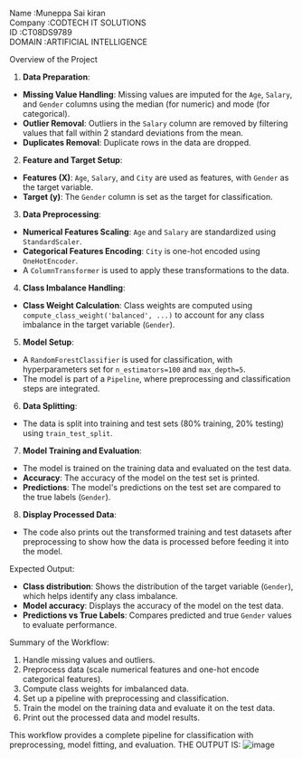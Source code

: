 Name          :Muneppa Sai kiran                                                               
Company       :CODTECH IT SOLUTIONS                                                     
ID            :CT08DS9789                                                             
DOMAIN        :ARTIFICIAL INTELLIGENCE                                              

Overview of the Project

 1. **Data Preparation**:
   - **Missing Value Handling**: Missing values are imputed for the `Age`, `Salary`, and `Gender` columns using the median (for numeric) and mode (for categorical).
   - **Outlier Removal**: Outliers in the `Salary` column are removed by filtering values that fall within 2 standard deviations from the mean.
   - **Duplicates Removal**: Duplicate rows in the data are dropped.

 2. **Feature and Target Setup**:
   - **Features (X)**: `Age`, `Salary`, and `City` are used as features, with `Gender` as the target variable.
   - **Target (y)**: The `Gender` column is set as the target for classification.

 3. **Data Preprocessing**:
   - **Numerical Features Scaling**: `Age` and `Salary` are standardized using `StandardScaler`.
   - **Categorical Features Encoding**: `City` is one-hot encoded using `OneHotEncoder`.
   - A `ColumnTransformer` is used to apply these transformations to the data.

 4. **Class Imbalance Handling**:
   - **Class Weight Calculation**: Class weights are computed using `compute_class_weight('balanced', ...)` to account for any class imbalance in the target variable (`Gender`).
 5. **Model Setup**:
   - A `RandomForestClassifier` is used for classification, with hyperparameters set for `n_estimators=100` and `max_depth=5`.
   - The model is part of a `Pipeline`, where preprocessing and classification steps are integrated.

 6. **Data Splitting**:
   - The data is split into training and test sets (80% training, 20% testing) using `train_test_split`.

 7. **Model Training and Evaluation**:
   - The model is trained on the training data and evaluated on the test data.
   - **Accuracy**: The accuracy of the model on the test set is printed.
   - **Predictions**: The model's predictions on the test set are compared to the true labels (`Gender`).

 8. **Display Processed Data**:
   - The code also prints out the transformed training and test datasets after preprocessing to show how the data is processed before feeding it into the model.

 Expected Output:
- **Class distribution**: Shows the distribution of the target variable (`Gender`), which helps identify any class imbalance.
- **Model accuracy**: Displays the accuracy of the model on the test data.
- **Predictions vs True Labels**: Compares predicted and true `Gender` values to evaluate performance.

 Summary of the Workflow:
1. Handle missing values and outliers.
2. Preprocess data (scale numerical features and one-hot encode categorical features).
3. Compute class weights for imbalanced data.
4. Set up a pipeline with preprocessing and classification.
5. Train the model on the training data and evaluate it on the test data.
6. Print out the processed data and model results.

This workflow provides a complete pipeline for classification with preprocessing, model fitting, and evaluation.
THE OUTPUT IS:
![image](https://github.com/user-attachments/assets/5077668e-428b-40f3-98d4-9fc322bf0746)

